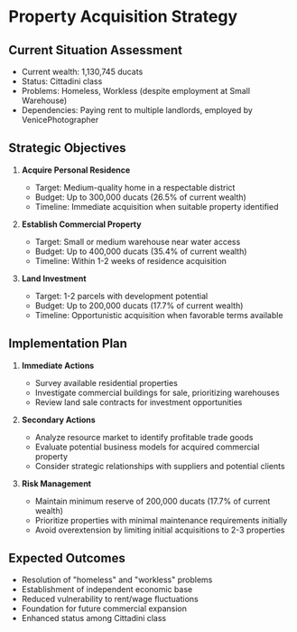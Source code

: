 # Property Acquisition Strategy

## Current Situation Assessment
- Current wealth: 1,130,745 ducats
- Status: Cittadini class
- Problems: Homeless, Workless (despite employment at Small Warehouse)
- Dependencies: Paying rent to multiple landlords, employed by VenicePhotographer

## Strategic Objectives
1. **Acquire Personal Residence**
   - Target: Medium-quality home in a respectable district
   - Budget: Up to 300,000 ducats (26.5% of current wealth)
   - Timeline: Immediate acquisition when suitable property identified

2. **Establish Commercial Property**
   - Target: Small or medium warehouse near water access
   - Budget: Up to 400,000 ducats (35.4% of current wealth)
   - Timeline: Within 1-2 weeks of residence acquisition

3. **Land Investment**
   - Target: 1-2 parcels with development potential
   - Budget: Up to 200,000 ducats (17.7% of current wealth)
   - Timeline: Opportunistic acquisition when favorable terms available

## Implementation Plan
1. **Immediate Actions**
   - Survey available residential properties
   - Investigate commercial buildings for sale, prioritizing warehouses
   - Review land sale contracts for investment opportunities

2. **Secondary Actions**
   - Analyze resource market to identify profitable trade goods
   - Evaluate potential business models for acquired commercial property
   - Consider strategic relationships with suppliers and potential clients

3. **Risk Management**
   - Maintain minimum reserve of 200,000 ducats (17.7% of current wealth)
   - Prioritize properties with minimal maintenance requirements initially
   - Avoid overextension by limiting initial acquisitions to 2-3 properties

## Expected Outcomes
- Resolution of "homeless" and "workless" problems
- Establishment of independent economic base
- Reduced vulnerability to rent/wage fluctuations
- Foundation for future commercial expansion
- Enhanced status among Cittadini class
